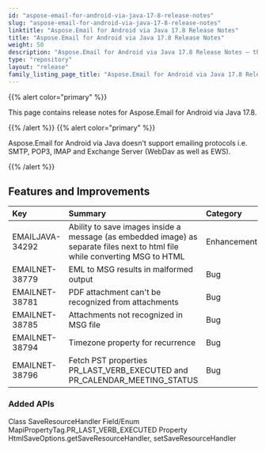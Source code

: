 ```yaml
---
id: "aspose-email-for-android-via-java-17-8-release-notes"
slug: "aspose-email-for-android-via-java-17-8-release-notes"
linktitle: "Aspose.Email for Android via Java 17.8 Release Notes"
title: "Aspose.Email for Android via Java 17.8 Release Notes"
weight: 50
description: "Aspose.Email for Android via Java 17.8 Release Notes – the latest updates and fixes."
type: "repository"
layout: "release"
family_listing_page_title: "Aspose.Email for Android via Java 17.8 Release Notes"
---
```


{{% alert color="primary" %}} 

This page contains release notes for Aspose.Email for Android via Java 17.8.

{{% /alert %}} {{% alert color="primary" %}} 

Aspose.Email for Android via Java doesn't support emailing protocols i.e. SMTP, POP3, IMAP and Exchange Server (WebDav as well as EWS).

{{% /alert %}} 
## **Features and Improvements**

|**Key**|**Summary**|**Category**|
| :- | :- | :- |
|EMAILJAVA-34292|Ability to save images inside a message (as embedded image) as separate files next to html file while converting MSG to HTML|Enhancement|
|EMAILNET-38779|EML to MSG results in malformed output|Bug|
|EMAILNET-38781|PDF attachment can't be recognized from attachments|Bug|
|EMAILNET-38785|Attachments not recognized in MSG file|Bug|
|EMAILNET-38794|Timezone property for recurrence|Bug|
|EMAILNET-38796|Fetch PST properties PR_LAST_VERB_EXECUTED and PR_CALENDAR_MEETING_STATUS|Bug|

### **Added APIs**
Class SaveResourceHandler
Field/Enum MapiPropertyTag.PR_LAST_VERB_EXECUTED
Property HtmlSaveOptions.getSaveResourceHandler, setSaveResourceHandler
